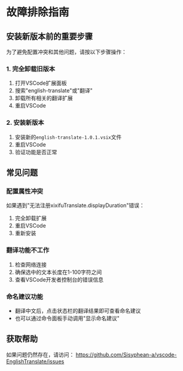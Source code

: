 # 故障排除指南

## 安装新版本前的重要步骤

为了避免配置冲突和其他问题，请按以下步骤操作：

### 1. 完全卸载旧版本
1. 打开VSCode扩展面板
2. 搜索"english-translate"或"翻译"
3. 卸载所有相关的翻译扩展
4. 重启VSCode

### 2. 安装新版本
1. 安装新的`english-translate-1.0.1.vsix`文件
2. 重启VSCode
3. 验证功能是否正常

## 常见问题

### 配置属性冲突
如果遇到"无法注册xixifuTranslate.displayDuration"错误：
1. 完全卸载扩展
2. 重启VSCode
3. 重新安装

### 翻译功能不工作
1. 检查网络连接
2. 确保选中的文本长度在1-100字符之间
3. 查看VSCode开发者控制台的错误信息

### 命名建议功能
- 翻译中文后，点击状态栏的翻译结果即可查看命名建议
- 也可以通过命令面板手动调用"显示命名建议"

## 获取帮助

如果问题仍然存在，请访问：
https://github.com/Sisyphean-a/vscode-EnglishTranslate/issues
